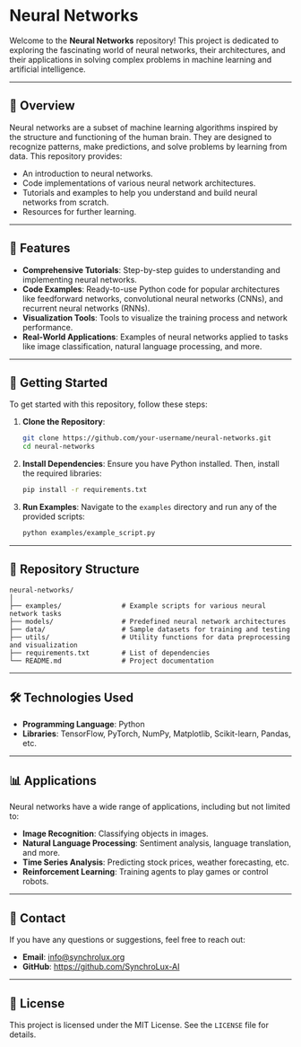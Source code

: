 # Neural Networks

Welcome to the **Neural Networks** repository! This project is dedicated to exploring the fascinating world of neural networks, their architectures, and their applications in solving complex problems in machine learning and artificial intelligence.

---

## 📖 Overview

Neural networks are a subset of machine learning algorithms inspired by the structure and functioning of the human brain. They are designed to recognize patterns, make predictions, and solve problems by learning from data. This repository provides:

- An introduction to neural networks.
- Code implementations of various neural network architectures.
- Tutorials and examples to help you understand and build neural networks from scratch.
- Resources for further learning.

---

## 🧠 Features

- **Comprehensive Tutorials**: Step-by-step guides to understanding and implementing neural networks.
- **Code Examples**: Ready-to-use Python code for popular architectures like feedforward networks, convolutional neural networks (CNNs), and recurrent neural networks (RNNs).
- **Visualization Tools**: Tools to visualize the training process and network performance.
- **Real-World Applications**: Examples of neural networks applied to tasks like image classification, natural language processing, and more.

---

## 🚀 Getting Started

To get started with this repository, follow these steps:

1. **Clone the Repository**:
   ```bash
   git clone https://github.com/your-username/neural-networks.git
   cd neural-networks
   ```

2. **Install Dependencies**:
   Ensure you have Python installed. Then, install the required libraries:
   ```bash
   pip install -r requirements.txt
   ```

3. **Run Examples**:
   Navigate to the `examples` directory and run any of the provided scripts:
   ```bash
   python examples/example_script.py
   ```

---

## 📂 Repository Structure

```
neural-networks/
│
├── examples/               # Example scripts for various neural network tasks
├── models/                 # Predefined neural network architectures
├── data/                   # Sample datasets for training and testing
├── utils/                  # Utility functions for data preprocessing and visualization
├── requirements.txt        # List of dependencies
└── README.md               # Project documentation
```

---

## 🛠️ Technologies Used

- **Programming Language**: Python
- **Libraries**: TensorFlow, PyTorch, NumPy, Matplotlib, Scikit-learn, Pandas, etc.

---

## 📊 Applications

Neural networks have a wide range of applications, including but not limited to:

- **Image Recognition**: Classifying objects in images.
- **Natural Language Processing**: Sentiment analysis, language translation, and more.
- **Time Series Analysis**: Predicting stock prices, weather forecasting, etc.
- **Reinforcement Learning**: Training agents to play games or control robots.

---

## 📧 Contact

If you have any questions or suggestions, feel free to reach out:

- <b>Email</b>: info@synchrolux.org
- <b>GitHub</b>: https://github.com/SynchroLux-AI

---

## 📜 License

This project is licensed under the MIT License. See the `LICENSE` file for details.
